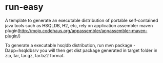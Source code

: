 run-easy
========

A template to generate an executable distribution of portable self-contained java tools such as HSQLDB, H2, etc, rely on application assembler maven plugin(http://mojo.codehaus.org/appassembler/appassembler-maven-plugin/)

To generate a executable hsqldb distribution, run
mvn package -Dapp=hsqldbsrv
you will then get dist package generated in target folder in zip, tar, tar.gz, tar.bz2 format.
